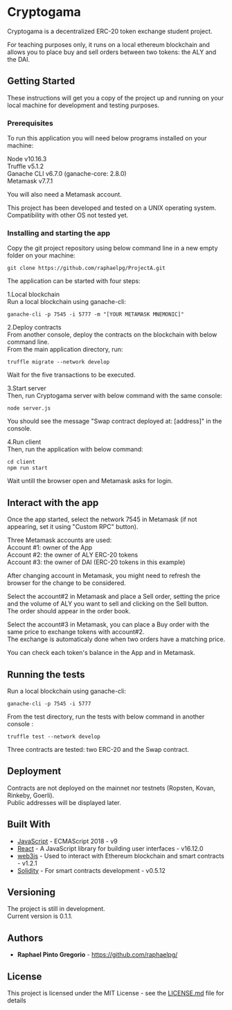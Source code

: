 # Cryptogama

Cryptogama is a decentralized ERC-20 token exchange student project.  

For teaching purposes only, it runs on a local ethereum blockchain and allows you to place buy and sell orders between two tokens: the ALY and the DAI.

## Getting Started

These instructions will get you a copy of the project up and running on your local machine for development and testing purposes.  


### Prerequisites

To run this application you will need below programs installed on your machine:

Node v10.16.3  
Truffle v5.1.2  
Ganache CLI v6.7.0 (ganache-core: 2.8.0)  
Metamask v7.7.1  

You will also need a Metamask account.

This project has been developed and tested on a UNIX operating system.  
Compatibility with other OS not tested yet.


### Installing and starting the app

Copy the git project repository using below command line in a new empty folder on your machine:

```
git clone https://github.com/raphaelpg/ProjectA.git
```

The application can be started with four steps:

1.Local blockchain  
Run a local blockchain using ganache-cli:

```
ganache-cli -p 7545 -i 5777 -m "[YOUR METAMASK MNEMONIC]"
```

2.Deploy contracts  
From another console, deploy the contracts on the blockchain with below command line.  
From the main application directory, run:

```
truffle migrate --network develop
```
Wait for the five transactions to be executed.


3.Start server  
Then, run Cryptogama server with below command with the same console:

```
node server.js
```
You should see the message "Swap contract deployed at: [address]" in the console.


4.Run client  
Then, run the application with below command:

```
cd client
npm run start
```
Wait untill the browser open and Metamask asks for login.


## Interact with the app

Once the app started, select the network 7545 in Metamask (if not appearing, set it using "Custom RPC" button).

Three Metamask accounts are used:  
	Account #1: owner of the App  
	Account #2: the owner of ALY ERC-20 tokens  
	Account #3: the owner of DAI (ERC-20 tokens in this example)  

After changing account in Metamask, you might need to refresh the browser for the change to be considered.  

Select the account#2 in Metamask and place a Sell order, setting the price and the volume of ALY you want to sell and clicking on the Sell button.  
The order should appear in the order book.

Select the account#3 in Metamask, you can place a Buy order with the same price to exchange tokens with account#2.  
The exchange is automaticaly done when two orders have a matching price.

You can check each token's balance in the App and in Metamask.


## Running the tests

Run a local blockchain using ganache-cli:

```
ganache-cli -p 7545 -i 5777
```

From the test directory, run the tests with below command in another console :

```
truffle test --network develop
```

Three contracts are tested: two ERC-20 and the Swap contract.


## Deployment

Contracts are not deployed on the mainnet nor testnets (Ropsten, Kovan, Rinkeby, Goerli).  
Public addresses will be displayed later.


## Built With

* [JavaScript](https://developer.mozilla.org/en-US/docs/Web/JavaScript) - ECMAScript 2018 - v9  
* [React](https://reactjs.org/) - A JavaScript library for building user interfaces - v16.12.0  
* [web3js](https://web3js.readthedocs.io/en/v1.2.1/web3.html) - Used to interact with Ethereum blockchain and smart contracts - v1.2.1  
* [Solidity](https://solidity.readthedocs.io/en/v0.6.0/#) - For smart contracts development - v0.5.12  


## Versioning

The project is still in development.  
Current version is 0.1.1.  


## Authors

* **Raphael Pinto Gregorio** - https://github.com/raphaelpg/


## License

This project is licensed under the MIT License - see the [LICENSE.md](LICENSE.md) file for details
